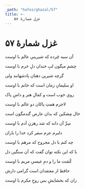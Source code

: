 ```yaml
---
_path: "hafez/ghazal/57"
title: >-
    غزل شمارهٔ ۵۷
---
```

# غزل شمارهٔ ۵۷

<div class="b" id="bn1"><div class="m1"><p>آن سیه چَرده که شیرینیِ عالم با اوست</p></div>
<div class="m2"><p>چشمِ میگون لبِ خندان دلِ خرم با اوست</p></div></div>
<div class="b" id="bn2"><div class="m1"><p>گرچه شیرین دهنان پادشهانند ولی</p></div>
<div class="m2"><p>او سلیمانِ زمان است که خاتم با اوست</p></div></div>
<div class="b" id="bn3"><div class="m1"><p>رویِ خوب است و کمالِ هنر و دامنِ پاک</p></div>
<div class="m2"><p>لاجرم همتِ پاکان دو عالم با اوست</p></div></div>
<div class="b" id="bn4"><div class="m1"><p>خال مِشکین که بدان عارض گندمگون است</p></div>
<div class="m2"><p>سِرِّ آن دانه که شد رهزنِ آدم با اوست</p></div></div>
<div class="b" id="bn5"><div class="m1"><p>دلبرم عزم سفر کرد خدا را یاران</p></div>
<div class="m2"><p>چه کنم با دل مجروح که مرهم با اوست</p></div></div>
<div class="b" id="bn6"><div class="m1"><p>با که این نکته توان گفت که آن سنگین دل</p></div>
<div class="m2"><p>کُشت ما را و دمِ عیسیِ مریم با اوست</p></div></div>
<div class="b" id="bn7"><div class="m1"><p>حافظ از معتقدان است گرامی دارش</p></div>
<div class="m2"><p>زان که بخشایشِ بس روحِ مکرم با اوست</p></div></div>
